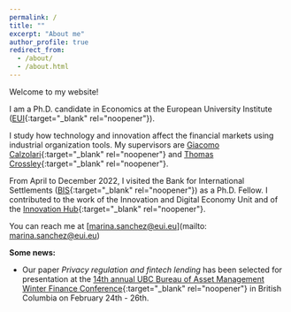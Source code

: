 ```yaml
---
permalink: /
title: ""
excerpt: "About me"
author_profile: true
redirect_from: 
  - /about/
  - /about.html
---
```

Welcome to my website! 

I am a Ph.D. candidate in Economics at the European University Institute ([EUI](https://eui.eu/economics){:target="_blank" rel="noopener"}).

I study how technology and innovation affect the financial markets using industrial organization tools. My supervisors are [Giacomo Calzolari][giacomolink]{:target="_blank" rel="noopener"} and [Thomas Crossley][thomaslink]{:target="_blank" rel="noopener"}. 

From April to December 2022, I visited the Bank for International Settlements ([BIS][bislink]{:target="_blank" rel="noopener"}) as a Ph.D. Fellow. I contributed to the work of the Innovation and Digital Economy Unit and of the [Innovation Hub][bisihlink]{:target="_blank" rel="noopener"}. 

You can reach me at [marina.sanchez@eui.eu](mailto: marina.sanchez@eui.eu)

**Some news:**

* Our paper _Privacy regulation and fintech lending_ has been selected for presentation at the [14th annual UBC Bureau of Asset Management Winter Finance Conference][ubclink]{:target="_blank" rel="noopener"} in British Columbia on February 24th - 26th. 


[giacomolink]: https://sites.google.com/view/giacomo-calzolari
[thomaslink]: https://sites.google.com/site/tfcrossley/

[bislink]: https://bis.org
[bisihlink]: https://www.bis.org/about/bisih/locations/eurosystem.htm 

[ubclink]: https://www.sauder.ubc.ca/thought-leadership/divisions/finance/conferences/winter-finance-conference